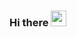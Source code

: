 ### Hi there <img src="https://media.giphy.com/media/hvRJCLFzcasrR4ia7z/giphy.gif" width="25px">
<!--
### Languages and Tools:

<img align="left" alt="HTML" width="26px" src="https://upload.wikimedia.org/wikipedia/commons/6/61/HTML5_logo_and_wordmark.svg" />
<img align="left" alt="CSS" width="26px" src="https://upload.wikimedia.org/wikipedia/commons/d/d5/CSS3_logo_and_wordmark.svg" />
<img align="left" alt="SVG" width="26px" src="https://upload.wikimedia.org/wikipedia/commons/4/4f/SVG_Logo.svg" />
<img align="left" alt="React" width="26px" src="https://raw.githubusercontent.com/github/explore/80688e429a7d4ef2fca1e82350fe8e3517d3494d/topics/react/react.png" />
<img align="left" alt="Figma" width="26px" src="https://upload.wikimedia.org/wikipedia/commons/a/ad/Figma-1-logo.png" />
-->
